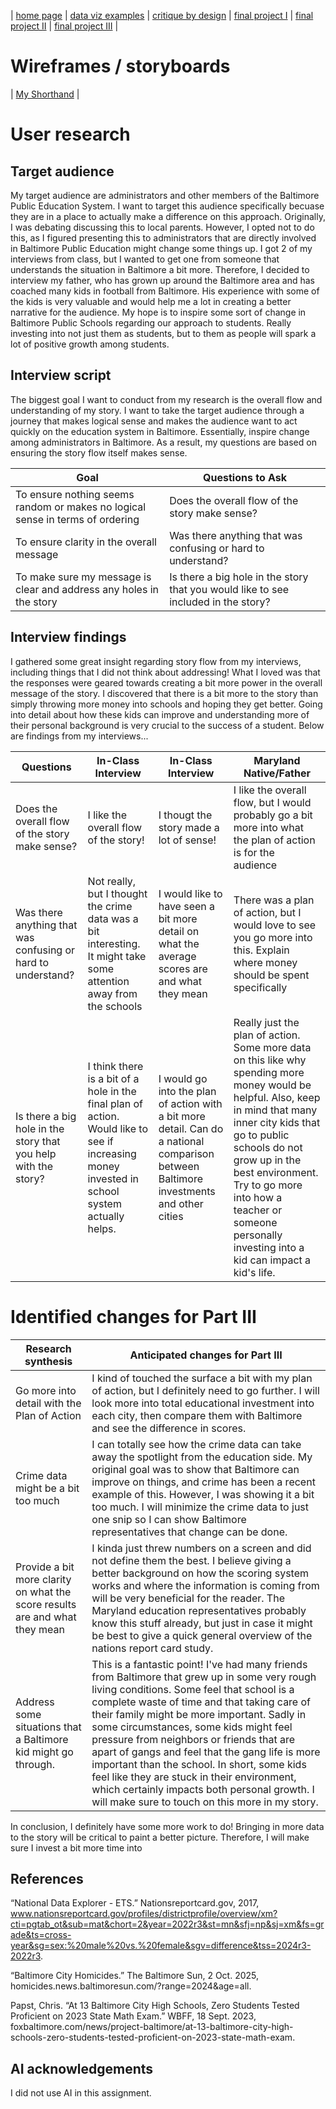 | [home page](https://cmustudent.github.io/tswd-portfolio-templates/) | [data viz examples](dataviz-examples) | [critique by design](critique-by-design) | [final project I](final-project-part-one) | [final project II](final-project-part-two) | [final project III](final-project-part-three) |

# Wireframes / storyboards
| [My Shorthand](https://preview.shorthand.com/3A2A8Vp4jHB2ZIGs) | 

# User research 

## Target audience

My target audience are administrators and other members of the Baltimore Public Education System.  I want to target this audience specifically becuase they are in a place to actually make a difference on this approach. Originally, I was debating discussing this to local parents. However, I opted not to do this, as I figured presenting this to administrators that are directly involved in Baltimore Public Education might change some things up. I got 2 of my interviews from class, but I wanted to get one from someone that understands the situation in Baltimore a bit more. Therefore, I decided to interview my father, who has grown up around the Baltimore area and has coached many kids in football from Baltimore. His experience with some of the kids is very valuable and would help me a lot in creating a better narrative for the audience. My hope is to inspire some sort of change in Baltimore Public Schools regarding our approach to students. Really investing into not just them as students, but to them as people will spark a lot of positive growth among students.

## Interview script

The biggest goal I want to conduct from my research is the overall flow and understanding of my story. I want to take the target audience through a journey that makes logical sense and makes the audience want to act quickly on the education system in Baltimore. Essentially, inspire change among administrators in Baltimore. As a result, my questions are based on ensuring the story flow itself makes sense.

| Goal | Questions to Ask |
|------|------------------|
|   To ensure nothing seems random or makes no logical sense in terms of ordering   |         Does the overall flow of the story make sense?         |
|   To ensure clarity in the overall message   |         Was there anything that was confusing or hard to understand?         |
|   To make sure my message is clear and address any holes in the story    |         Is there a big hole in the story that you would like to see included in the story?         |


## Interview findings

I gathered some great insight regarding story flow from my interviews, including things that I did not think about addressing! What I loved was that the responses were geared towards creating a bit more power in the overall message of the story. I discovered that there is a bit more to the story than simply throwing more money into  schools and hoping they get better. Going into detail about how these kids can improve and understanding more of their personal background is very crucial to the success of a student. Below are findings from my interviews...

| Questions               | In-Class Interview | In-Class Interview | Maryland Native/Father |
|-------------------------|--------------------------------|-------------|-------------|
| Does the overall flow of the story make sense? | I like the overall flow of the story!            |     I thougt the story made a lot of sense!        |       I like the overall flow, but I would probably go a bit more into what the plan of action is for the audience      |
|             Was there anything that was confusing or hard to understand?            |                Not really, but I thought the crime data was a bit interesting. It might take some attention away from the schools               |      I would like to have seen a bit more detail on what the average scores are and what they mean        |       There was a plan of action, but I would love to see you go more into this. Explain where money should be spent specifically     |
|           Is there a big hole in the story that you help with the story?               |                I think there is a bit of a hole in the final plan of action. Would like to see if increasing money invested in school system actually helps.                |      I would go into the plan of action with a bit more detail. Can do a national comparison between Baltimore investments and other cities       |      Really just the plan of action. Some more data on this like why spending more money would be helpful. Also, keep in mind that many inner city kids that go to public schools do not grow up in the best environment. Try to go more into how a teacher or someone personally investing into a kid can impact a kid's life.      |


# Identified changes for Part III

| Research synthesis                       | Anticipated changes for Part III                                                |
|------------------------------------------|---------------------------------------------------------------------------------|
| Go more into detail with the Plan of Action | I kind of touched the surface a bit with my plan of action, but I definitely need to go further. I will look more into total educational investment into each city, then compare them with Baltimore and see the difference in scores.  |
|                   Crime data might be a bit too much                       |           I can totally see how the crime data can take away the spotlight from the education side. My original goal was to show that Baltimore can improve on things, and crime has been a recent example of this. However, I was showing it a bit too much. I will minimize the crime data to just one snip so I can show Baltimore representatives that change can be done.                                                                      |
|                   Provide a bit more clarity on what the score results are and what they mean                       |                         I kinda just threw numbers on a screen and did not define them the best. I believe giving a better background on how the scoring system works and where the information is coming from will be very beneficial for the reader. The Maryland education representatives probably know this stuff already, but just in case it might be best to give a quick general overview of the nations report card study.                                                        |
|                     Address some situations that a Baltimore kid might go through.                     |                    This is a fantastic point! I've had many friends from Baltimore that grew up in some very rough living conditions. Some feel that school is a complete waste of time and that taking care of their family might be more important. Sadly in some circumstances, some kids might feel pressure from neighbors or friends that are apart of gangs and feel that the gang life is more important than the school. In short, some kids feel like they are stuck in their environment, which certainly impacts both personal growth. I will make sure to touch on this more in my story.                                                            |


In conclusion, I definitely have some more work to do! Bringing in more data to the story will be critical to paint a better picture. Therefore, I will make sure I invest a bit more time into 


## References

“National Data Explorer - ETS.” Nationsreportcard.gov, 2017, www.nationsreportcard.gov/profiles/districtprofile/overview/xm?cti=pgtab_ot&sub=mat&chort=2&year=2022r3&st=mn&sfj=np&sj=xm&fs=grade&ts=cross-year&sg=sex:%20male%20vs.%20female&sgv=difference&tss=2024r3-2022r3.

“Baltimore City Homicides.” The Baltimore Sun, 2 Oct. 2025, homicides.news.baltimoresun.com/?range=2024&age=all.

‌Papst, Chris. “At 13 Baltimore City High Schools, Zero Students Tested Proficient on 2023 State Math Exam.” WBFF, 18 Sept. 2023, foxbaltimore.com/news/project-baltimore/at-13-baltimore-city-high-schools-zero-students-tested-proficient-on-2023-state-math-exam.

## AI acknowledgements
I did not use AI in this assignment.

